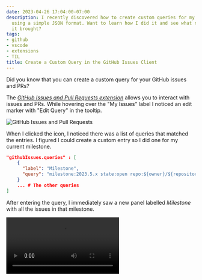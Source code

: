```yaml
---
date: 2023-04-26 17:04:00-07:00
description: I recently discovered how to create custom queries for my GitHub issues
  using a simple JSON format. Want to learn how I did it and see what new insights
  it brought?
tags:
- github
- vscode
- extensions
- TIL
title: Create a Custom Query in the GitHub Issues Client
---
```


Did you know that you can create a custom query for your GitHub issues and PRs?

The [_GitHub Issues and Pull Requests extension_](https://marketplace.visualstudio.com/items?itemName=GitHub.vscode-pull-request-github) allows you to interact with issues and PRs. While hovering over the "My Issues" label I noticed an edit marker with "Edit Query" in the tooltip.

![GitHub Issues and Pull Requests](https://kjaymiller.azureedge.net/media/GitHub%20Issues%20and%20Pull%20Requests.png)

When I clicked the icon, I noticed there was a list of queries that matched the entries. I figured I could create a custom entry so I did one for my current milestone.

```json
"githubIssues.queries" : [
    {
      "label": "Milestone",
      "query": "milestone:2023.5.x state:open repo:${owner}/${repository} sort:created-desc"
    }
    ... # The other queries
]
```

After entering the query, I immediately saw a new panel labelled _Milestone_ with all the issues in that milestone.

<video style="max-width: 100%;" src="https://kjaymiller.azureedge.net/media/Enable%20Github%20Issues%20and%20Pull%20Requests.mp4" controls>Enabling Github Issues and Pull Requests</video>
